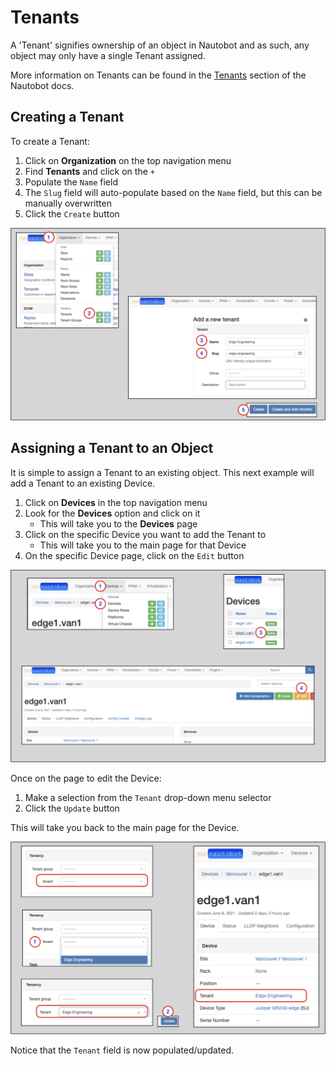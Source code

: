 # Tenants

A 'Tenant' signifies ownership of an object in Nautobot and as such, any object may only have a single Tenant assigned.

More information on Tenants can be found in the [Tenants](../../../models/tenancy/tenant/) section of the Nautobot docs.

## Creating a Tenant

To create a Tenant:

1. Click on **Organization** on the top navigation menu
2. Find **Tenants** and click on the `+`
3. Populate the `Name` field
4. The `Slug` field will auto-populate based on the `Name` field, but this can be manually overwritten
5. Click the `Create` button

![Add tenant](../images/getting-started-nautobot-ui/12-add-tenant.png)

## Assigning a Tenant to an Object

It is simple to assign a Tenant to an existing object. This next example will add a Tenant to an existing Device.

1. Click on **Devices** in the top navigation menu
2. Look for the **Devices** option and click on it
    * This will take you to the **Devices** page
3. Click on the specific Device you want to add the Tenant to
    * This will take you to the main page for that Device
4. On the specific Device page, click on the `Edit` button

![Assign tenant to device 1](../images/getting-started-nautobot-ui/13-assign-tenant-to-device.png)

Once on the page to edit the Device:

1. Make a selection from the `Tenant` drop-down menu selector
2. Click the `Update` button

This will take you back to the main page for the Device.

![Assign tenant to device 2](../images/getting-started-nautobot-ui/14-assign-tenant-to-device-2.png)

Notice that the `Tenant` field is now populated/updated.
